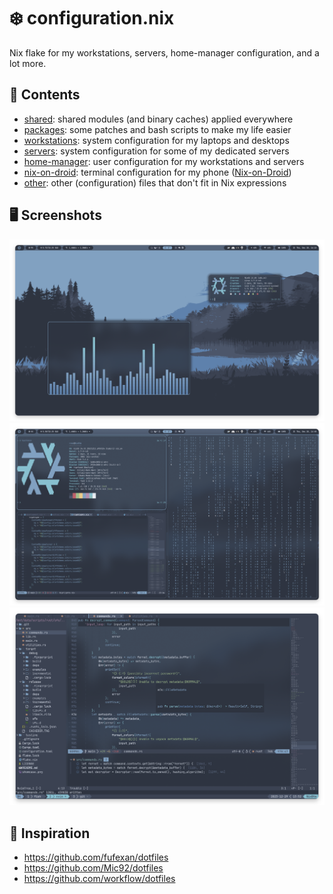 # ❄️ configuration.nix

Nix flake for my workstations, servers, home-manager configuration, and a lot more.

## 📁 Contents

- [shared](/shared): shared modules (and binary caches) applied everywhere
- [packages](/packages): some patches and bash scripts to make my life easier
- [workstations](/workstations): system configuration for my laptops and desktops
- [servers](/servers): system configuration for some of my dedicated servers 
- [home-manager](/home): user configuration for my workstations and servers
- [nix-on-droid](/droid): terminal configuration for my phone ([Nix-on-Droid](https://github.com/nix-community/nix-on-droid))
- [other](/other): other (configuration) files that don't fit in Nix expressions

## 🖥️ Screenshots

![Screenshot 0](./screenshots/screenshot0.png)
![Screenshot 1](./screenshots/screenshot1.png)
![Screenshot 2](./screenshots/screenshot2.png)

## 💾 Inspiration

- https://github.com/fufexan/dotfiles
- https://github.com/Mic92/dotfiles
- https://github.com/workflow/dotfiles

